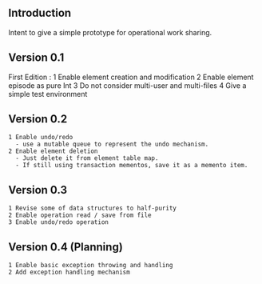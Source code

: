 ## Introduction

Intent to give a simple prototype for operational work sharing.

## Version 0.1

First Edition :
    1 Enable element creation and modification
    2 Enable element episode as pure Int
    3 Do not consider multi-user and multi-files
    4 Give a simple test environment

## Version 0.2

    1 Enable undo/redo
      - use a mutable queue to represent the undo mechanism.
    2 Enable element deletion
      - Just delete it from element table map.
      - If still using transaction mementos, save it as a memento item.

## Version 0.3
    1 Revise some of data structures to half-purity
    2 Enable operation read / save from file
    3 Enable undo/redo operation

## Version 0.4 (Planning)
    1 Enable basic exception throwing and handling
    2 Add exception handling mechanism